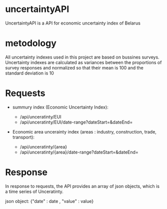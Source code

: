 # uncertaintyAPI
UncertaintyAPI is a API for economic uncertainty index of Belarus

# metodology
All uncertainty indexes used in this project are based on bussines surveys.
Uncertainty indexes are calculated as variances between the proportions of survey responses and normalized so that their mean is 100 and the standard deviation is 10

# Requests
  - summury index (Economic Uncertainty Index):
    - /api/unceratinty/EUI
    - /api/unceratinty/EUI/date-range?dateStart=&dateEnd=
  
  - Economic area uncerainty index (areas : industry, construction, trade, transport):
    - /api/unceratinty/{area}
    - /api/unceratinty/{area}/date-range?dateStart=&dateEnd=

# Response
In response to requests, the API provides an array of json objects, which is a time series of Unceratinty. 
  
  json object: {"date" : date , "value" : value}
